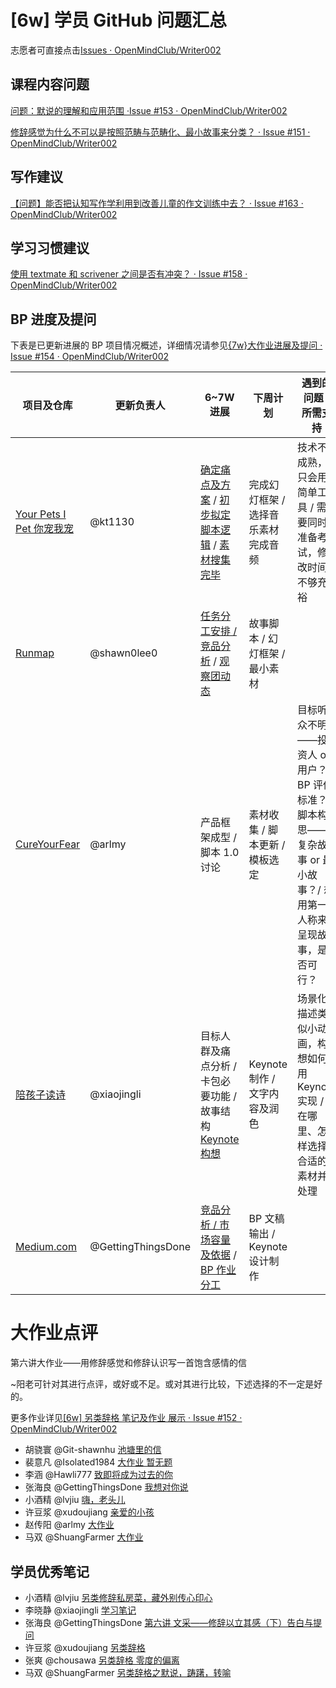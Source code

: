 # [6w] 学员 GitHub 问题汇总

志愿者可直接点击[Issues · OpenMindClub/Writer002](https://github.com/OpenMindClub/Writer002/issues)

## 课程内容问题

[问题：默说的理解和应用范围 ·Issue #153 · OpenMindClub/Writer002](https://github.com/OpenMindClub/Writer002/issues/153)

[修辞感觉为什么不可以是按照范畴与范畴化、最小故事来分类？ · Issue #151 · OpenMindClub/Writer002](https://github.com/OpenMindClub/Writer002/issues/151)

## 写作建议

[【问题】能否把认知写作学利用到改善儿童的作文训练中去？ · Issue #163 · OpenMindClub/Writer002](https://github.com/OpenMindClub/Writer002/issues/163)

## 学习习惯建议

[使用 textmate 和 scrivener 之间是否有冲突？ · Issue #158 · OpenMindClub/Writer002](https://github.com/OpenMindClub/Writer002/issues/158)

## BP 进度及提问

下表是已更新进展的 BP 项目情况概述，详细情况请参见[{7w}大作业进展及提问 · Issue #154 · OpenMindClub/Writer002](https://github.com/OpenMindClub/Writer002/issues/154)

项目及仓库 | 更新负责人 | 6~7W 进展 | 下周计划 | 遇到的问题 / 所需支持
----------|----------|-----------|---------|----------------------
[Your Pets I Pet 你宠我宠](https://github.com/yourpetsipet/YourPetsIPet) | @kt1130 | [确定痛点及方案](https://github.com/yourpetsipet/YourPetsIPet/issues/2) / [初步拟定脚本逻辑](https://github.com/yourpetsipet/YourPetsIPet/issues/3) / [素材搜集完毕](https://github.com/yourpetsipet/YourPetsIPet/issues/4) | 完成幻灯框架 / 选择音乐素材完成音频 | 技术不成熟，只会用简单工具 / 需要同时准备考试，修改时间不够充裕
[Runmap](https://github.com/Run-map/RUNMAP) | @shawn0lee0 | [任务分工安排 / 竞品分析](https://github.com/Run-map/RUNMAP/issues/8) / [观察团动态](https://github.com/Run-map/RUNMAP/issues/7) | 故事脚本 / 幻灯框架 / 最小素材 |
[CureYourFear](https://github.com/CureYourFear/PublicSpeaking) | @arlmy | 产品框架成型 / 脚本 1.0 讨论 | 素材收集 / 脚本更新 / 模板选定 | 目标听众不明——投资人 or 用户？ / BP 评价标准？ / 脚本构思——复杂故事 or 最小故事？/ 想用第一人称来呈现故事，是否可行？
[陪孩子读诗](https://github.com/PoemsWithKids/Plans-for-BP) | @xiaojingli | 目标人群及痛点分析 / 卡包必要功能 / 故事结构 [Keynote 构想](https://github.com/PoemsWithKids/Plans-for-BP/issues/11) | Keynote 制作 / 文字内容及润色 | 场景化描述类似小动画，构想如何用 Keynote 实现 / 在哪里、怎样选择合适的素材并处理
[Medium.com](https://github.com/BP-amusing/BP-/issues) | @GettingThingsDone | [竞品分析 / 市场容量及依据](https://github.com/BP-amusing/BP-/issues/4) / [BP 作业分工](https://github.com/BP-amusing/BP-/issues/6) | BP 文稿输出 / Keynote 设计制作 |


# 大作业点评

第六讲大作业——用修辞感觉和修辞认识写一首饱含感情的信

~阳老可针对其进行点评，或好或不足。或对其进行比较，下述选择的不一定是好的。

更多作业详见[[6w] 另类辞格 笔记及作业 展示 · Issue #152 · OpenMindClub/Writer002](https://github.com/OpenMindClub/Writer002/issues/152)

* 胡骁寰 @Git-shawnhu [池塘里的信](https://github.com/Git-shawnhu/BookWriter002/blob/a2f10b4c231d76ae91f08f46a3d2dc4d692d5aa9/chapter06/assignment.md)
* 裴意凡 @Isolated1984 [大作业 暂无题](https://github.com/Isolated1984/Writer002/blob/master/chapter06/assignment.md)
* 李涵 @Hawli777 [致即将成为过去的你](https://github.com/Hawli777/BookWriter002/blob/master/chapter06/assignment.md)
* 张海良 @GettingThingsDone [我想对你说](https://github.com/GettingThingsDone/BookWriter002/blob/master/chapter06/assignment.md)
* 小酒精 @lvjiu [嗨，老头儿](https://github.com/lvjiu/BookWriter002/blob/master/chapter06/assignment.md)
* 许豆浆 @xudoujiang [亲爱的小孩](https://github.com/xudoujiang/BookWriter002/blob/master/chapter06/assignment.md)
* 赵传阳 @arlmy [大作业](https://github.com/arlmy/BookWriter002/blob/master/chapter06/assignment.md)
* 马双 @ShuangFarmer [大作业](https://github.com/ShuangFarmer/BookWriter002/blob/master/chapter06/assignment.md)　

## 学员优秀笔记

* 小酒精 @lvjiu [另类修辞私房菜，藏外别传心印心](https://github.com/lvjiu/BookWriter002/blob/master/chapter06/note.md)
* 李晓静 @xiaojingli [学习笔记](https://github.com/xiaojingli/BookWriter002/tree/master/chapter06)
* 张海良 @GettingThingsDone [第六讲 文采——修辞以立其感（下）告白与提问](https://github.com/GettingThingsDone/BookWriter002/blob/master/chapter06/note.md)
* 许豆浆 @xudoujiang [另类辞格](https://github.com/xudoujiang/BookWriter002/tree/master/chapter06)
* 张爽 @chousawa [另类辞格 零度的偏离](https://github.com/chousawa/BookWriter002/tree/master/chapter06)
* 马双 @ShuangFarmer [另类辞格之默说，踌躇，转喻](https://github.com/ShuangFarmer/BookWriter002/blob/master/chapter06/note_6_2.md)
